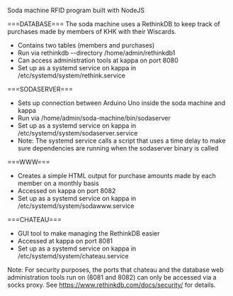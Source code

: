 Soda machine RFID program built with NodeJS

===DATABASE===
The soda machine uses a RethinkDB to keep track of purchases made by members
of KHK with their Wiscards.
- Contains two tables (members and purchases)
- Run via rethinkdb --directory /home/admin/rethinkdb1
- Can access administration tools at kappa on port 8080
- Set up as a systemd service on kappa in /etc/systemd/system/rethink.service

===SODASERVER===
- Sets up connection between Arduino Uno inside the soda machine and
  kappa
- Run via /home/admin/soda-machine/bin/sodaserver
- Set up as a systemd service on kappa in /etc/systemd/system/sodaserver.service
- Note: The systemd service calls a script that uses a time delay to make sure
  dependencies are running when the sodaserver binary is called

===WWW===
- Creates a simple HTML output for purchase amounts made by each member on a
  monthly basis
- Accessed on kappa on port 8082
- Set up as a systemd service on kappa in /etc/systemd/system/sodawww.service

===CHATEAU===
- GUI tool to make managing the RethinkDB easier
- Accessed at kappa on port 8081
- Set up as a systemd service on kappa in /etc/systemd/system/chateau.service

Note: For security purposes, the ports that chateau and the database web
administration tools run on (8081 and 8082) can only be accessed via a socks
proxy. See https://www.rethinkdb.com/docs/security/ for details.
